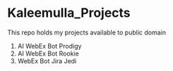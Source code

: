 # Kaleemulla_Projects
This repo holds my projects available to public domain

1. AI WebEx Bot Prodigy
2. AI WebEx Bot Rookie
3. WebEx Bot Jira Jedi
